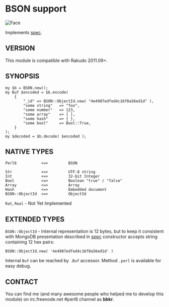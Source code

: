 # BSON support

![Face](http://modules.perl6.org/logos/BSON.png)

Implements [spec](http://bsonspec.org/ "BSON specification").


## VERSION

This module is compatible with Rakudo 2011.09+.


## SYNOPSIS

    my $b = BSON.new();
    my Buf $encoded = $b.encode(
        {
            "_id" => BSON::ObjectId.new( "4e4987edfed4c16f8a56ed1d" ),
            "some string"   => "foo",
            "some number"   => 123,
            "some array"    => [ ],
            "some hash"     => { },
            "some bool"     => Bool::True,
        }
    );
    my $decoded = $b.decode( $encoded );


## NATIVE TYPES

    Perl6           <=>         BSON
    
    Str             <=>         UTF-8 string
    Int             <=>         32-bit Integer
    Bool            <=>         Boolean "true" / "false"
    Array           <=>         Array
    Hash            <=>         Embedded document
    BSON::ObjectId  <=>         ObjectId

`Rat`, `Real` - Not Yet Implemented


## EXTENDED TYPES

`BSON::ObjectId` - Internal representation is 12 bytes,
but to keep it consistent with MongoDB presentation described in
[spec](http://dochub.mongodb.org/core/objectids "ObjectId spec")
constructor accepts string containing 12 hex pairs:

    BSON::ObjectId.new( '4e4987edfed4c16f8a56ed1d' )

Internal `Buf` can be reached by `.Buf` accessor.
Method `.perl` is available for easy debug.


## CONTACT

You can find me (and many awesome people who helped me to develop this module)
on irc.freenode.net #perl6 channel as __bbkr__.